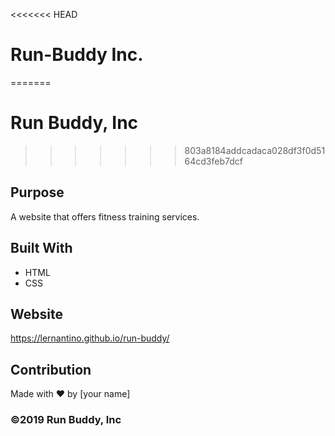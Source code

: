 <<<<<<< HEAD
# Run-Buddy Inc.
=======
# Run Buddy, Inc
>>>>>>> 803a8184addcadaca028df3f0d5164cd3feb7dcf

## Purpose
A website that offers fitness training services. 

## Built With
* HTML
* CSS

## Website
https://lernantino.github.io/run-buddy/

## Contribution
Made with ❤️ by [your name]

### ©️2019 Run Buddy, Inc 
